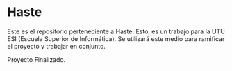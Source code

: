 # Haste

Este es el repositorio perteneciente a Haste. Esto, es un trabajo para la UTU ESI (Escuela Superior de Informática).
Se utilizará este medio para ramificar el proyecto y trabajar en conjunto.

Proyecto Finalizado.
